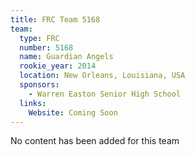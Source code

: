 ```yaml
---
title: FRC Team 5168
team:
  type: FRC
  number: 5168
  name: Guardian Angels
  rookie_year: 2014
  location: New Orleans, Louisiana, USA
  sponsors:
    - Warren Easton Senior High School
  links:
    Website: Coming Soon
---
```

No content has been added for this team